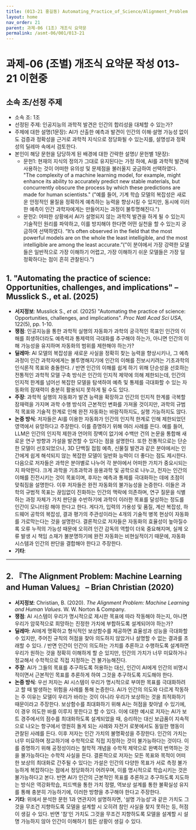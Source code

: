 ```yaml
---
title: (013-21 홍길동) Automating_Practice_of_Science/Alignment_Problem
layout: home
nav_order: 21
parent: 과제-06 (1조) 개조식 요약문
permalink: /asmt-06/001/013-21
---
```


# 과제-06 (조별) 개조식 요약문 작성 013-21 이현중

## 소속 조/선정 주제

- 소속 조: 1조
- 선정된 주제: 인공지능의 과학적 발견은 인간의 합리성을 대체할 수 있는가?
- 주제에 대한 설명(1문장): AI가 산출한 예측과 발견이 인간의 이해·설명 가능성 없이도 검증과 정확성을 근거로 과학적 지식으로 정당화될 수 있는지를, 설명성과 정확성의 딜레마 속에서 검토한다.
- 본인이 해당 문헌을 담당하게 된 배경에 대한 간략한 설명(/ 문헌별 1문장):  
  - 문헌1: 현재의 지식의 정의가 그대로 유지된다는 가정 하에, AI를 과학적 발견에 사용하는 것이 어떠한 유의성 및 문제점을 불러올지 궁금하여 선택하였다. "The complexity of a machine learning model, for example, might enhance its ability to accurately predict new stable materials, but concurrently obscure the process by which these predictions are made for human scientists." ("예를 들어, 기계 학습 모델의 복잡성은 새로운 안정적인 물질을 정확하게 예측하는 능력을 향상시킬 수 있지만, 동시에 이러한 예측이 인간 과학자에게는 만들어지는 과정이 불투명해진다.")
  - 문헌2: 어떠한 상황에서 AI가 설명되지 않는 과학적 발견을 하게 될 수 있는지 기술적인 원리를 파악하고, 이를 방지해야 한다면 어떤 실천을 할 수 있는지 궁금하여 선택하였다. “It’s often observed in the field that the most powerful models are on the whole the least intelligible, and the most intelligible are among the least accurate.”("이 분야에서 가장 강력한 모델들은 일반적으로 가장 이해하기 어렵고, 가장 이해하기 쉬운 모델들은 가장 덜 정확하다는 점이 흔히 관찰된다.")

## 1. "Automating the practice of science: Opportunities, challenges, and implications" – Musslick S., et al. (2025)

- **서지정보**: Musslick S., *et al.* (2025) "Automating the practice of science: Opportunities, challenges, and implications". *Proc Natl Acad Sci USA*, 122(5), pp. 1-10.
- **쟁점**: 인공지능을 통한 과학적 실행의 자동화가 과학의 궁극적인 목표인 인간의 이해를 희생하더라도 예측력과 통제력의 극대화를 추구해야 하는가, 아니면 인간의 이해 가능성을 유지하며 자동화의 범위를 제한해야 하는가?  
- **딜레마**: AI 모델의 복잡성을 새로운 사실을 정확히 찾는 능력을 향상시키나, 그 예측 과정이 인간 과학자에게는 불투명해지기에 인간의 이해를 진보시키려는 기초과학의 인식론적 목표와 충돌한다. /  반면 인간의 이해를 쉽게 하기 위해 단순성을 선호하는 전통적인 과학적 모델 구축 방식은 인간의 인지적 제약에 의해 제한되는데, 인간의 인지적 한계를 넘어선 복잡한 모델을 탐색하여 예측 및 통제를 극대화할 수 있는 자동화의 잠재력이 충분히 활용되지 못하게 될 수도 있다.
- **주장**: 과학적 실행의 자동화가 발견 능력을 확장하고 인간의 인지적 한계를 극복할 잠재력을 가지며 과학 수행 방식의 근본적인 변화를 가져올 것이지만, 과학의 규범적 목표와 기술적 한계로 인해 완전 자동화는 바람직하지도, 실행 가능하지도 않다. 
- **논증 방식**: 저자들은 AI를 이용한 자동화가 인간의 인지적 한계로 인해 제한되었던 영역에서 유망하다고 주장한다. 이를 증명하기 위해 여러 사례를 든다. 예를 들어, LLM은 인간의 인지적 제한과 언어의 장벽이 없기에 수백만 건의 논문을 통합해 새로운 연구 방향과 가설을 발견할 수 있다는 점을 설명한다. 또한 전통적으로는 단순한 모델이 선호되었으나, 3D 단백질 접힘 예측, 신물질 발견과 같은 분야에서는 인간에게 쉽게 해석되지 않는 복잡한 모델이 일반화 능력이 더 좋다는 점도 제시한다. 다음으로 저자들은 과학은 분야별로 나누어 각 분야에서 어떠한 가치가 중요시되는지 파악한다. 크게 과학을 기초과학과 응용과학 및 공학으로 나누고, 전자는 인간의 이해를 진전시키는 것이 목표이며, 후자는 예측과 통제를 극대화하는 데에 초점이 맞춰짐을 설명한다. 이후 저자들은 완전 자동화의 불가능성을 논증한다. 이들은 과학의 규범적 목표는 끊임없이 진화하는 인간의 맥락에 의존하며, 연구 질문을 식별하는 과정 자체가 가치 판단을 수반하기에 과학이 이러한 목표를 달성하는 정도를 인간이 모니터링 해야 한다고 한다. 게다가, 입력의 가용성 및 품질, 계산 복잡성, 하드웨어 공학의 복잡성, 결과 평가의 주관성이라는 4개의 기술적 병목 현상이 자동화를 가로막는다는 것을 설명한다. 결론적으로 저자들은 자동화의 효율성이 높아질수록 오류 누적의 가능성 때문에 오히려 인간 감독의 역할이 더욱 중요해지며, 실제 오류 발생 시 책임 소재가 불분명하기에 완전 자동화는 비현실적이기 때문에, 자동화 시스템과 인간의 판단을 결합해야 한다고 주장한다.
- **기타**: 

---

## 2. 『The Alignment Problem: Machine Learning and Human Values』 – Brian Christian (2020)

- **서지정보**: Christian, B. (2020). *The Alignment Problem: Machine Learning and Human Values*. W. W. Norton & Company.
- **쟁점**: AI 시스템이 우리가 명시적으로 제시한 목표에 따라 작동해야 하는지, 아니면 우리가 암묵적으로 희망하는 진정한 가치에 부합하도록 설계되어야 하는가?
- **딜레마**: AI에게 명확하고 형식적인 보상함수를 제공하면 효율성과 성능을 극대화할 수 있지만, 주어진 규칙의 허점을 찾아 의도하지 않았거나 설명할 수 없는 결과를 초래할 수 있다. / 반면 인간이 인간이 의도하는 가치를 추론하고 수행하도록 설계하면 우리가 원하는 것을 정확히 이해하게 할 순 있지만, 인간의 가치가 너무 미묘하거나 정교해서 수학적으로 직접 지정하는 건 불가능해진다.  
- **주장**: AI가 그들의 목표를 추구하도록 허용하는 대신, 인간이 AI에게 인간의 비명시적이면서 근본적인 목표를 추론하게 하여 그것을 추구하도록 지도해야 한다.
- **논증 방식**: 우선 저자는 AI 시스템이 우리가 명시적으로 부여한 목표를 극대화하려고 할 때 발생하는 위험을 사례를 통해 논증한다. AI가 인간의 의도와 다르게 작동하는 주 이유는 모델이 우리가 바라는 것이 아니라 우리가 보상하는 것을 최적화하기 때문이라고 주장한다. 보상함수를 최대화하기 위해 AI는 허점을 찾아낼 수 있기에, 이 경우 의도한 바를 이루지 못한다고 할 수 있다. 이에 대한 예시로 저자는 AI가 보트 경주에서의 점수를 최대화하도록 설계되었을 때, 승리하는 대신 보급품이 지속적으로 나오는 항구에서 영원히 돌게 되는 사례와 자전거 로봇에서도 동일한 행동이 관찰된 사례를 든다. 이후 저자는 인간 가치의 불명확성을 주장한다. 인간의 가치는 너무 미묘하며 정교하기에 수학적으로 직접 지정하는 것이 불가능하다는 것이다. 이를 증명하기 위해 공정성이라는 철학적 개념을 수학적 제약으로 완벽히 번역하는 것을 불가능하다는 수학적 사실을 든다. 결론적으로 저자는 모든 목표와 목적이 어떠한 보상의 최대화로 간주될 수 있다는 가설은 인간의 다양한 목표가 서로 측정 불가능하게 복잡하다는 점에서 정당화하기 어려우며, 이를 명시적으로 학습시키는 것은 불가능하다고 본다. 반면 AI가 인간의 근본적인 목표를 추론하고 추구하도록 지도하는 방식은 역강화학습, 피드백을 통한 가치 정렬, 역보상 설계를 통한 불확실성 유지를 통해 충분히 가능하기에, 이러한 방향을 추구해야 한다고 주장한다.
- **기타**: 위에서 분석한 문헌 1과 연관지어 설명하자면, '설명 가능성'과 같은 가치도 그것을 무조건 지향하도록 모델을 설계할 시 오히려 참인 사실을 찾지 못하는 등, 허점이 생길 수 있다. 반면 '참'인 가치도 그것을 무조건 지향하도록 모델을 설계할 시 설명 가능하지 않아 인간이 이해하기 힘든 상황이 생길 수 있다.

